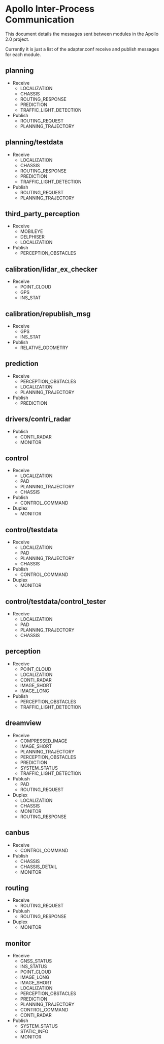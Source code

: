 # Apollo Inter-Process Communication

This document details the messages sent between modules in the Apollo 2.0 project.

Currently it is just a list of the adapter.conf receive and publish messages for each module.

## planning

* Receive
  - LOCALIZATION
  - CHASSIS
  - ROUTING_RESPONSE
  - PREDICTION
  - TRAFFIC_LIGHT_DETECTION
* Publish
  - ROUTING_REQUEST
  - PLANNING_TRAJECTORY

## planning/testdata

* Receive
  - LOCALIZATION
  - CHASSIS
  - ROUTING_RESPONSE
  - PREDICTION
  - TRAFFIC_LIGHT_DETECTION
* Publish
  - ROUTING_REQUEST
  - PLANNING_TRAJECTORY

## third_party_perception

* Receive
  - MOBILEYE
  - DELPHISER
  - LOCALIZATION
* Publish
  - PERCEPTION_OBSTACLES

## calibration/lidar_ex_checker

* Receive
  - POINT_CLOUD
  - GPS
  - INS_STAT

## calibration/republish_msg

* Receive
  - GPS
  - INS_STAT
* Publish
  - RELATIVE_ODOMETRY

## prediction

* Receive
  - PERCEPTION_OBSTACLES
  - LOCALIZATION
  - PLANNING_TRAJECTORY
* Publish
  - PREDICTION

## drivers/contri_radar

* Publish
  - CONTI_RADAR
  - MONITOR

## control

* Receive
  - LOCALIZATION
  - PAD
  - PLANNING_TRAJECTORY
  - CHASSIS
* Publish
  - CONTROL_COMMAND
* Duplex
  - MONITOR

## control/testdata

  * Receive
    - LOCALIZATION
    - PAD
    - PLANNING_TRAJECTORY
    - CHASSIS
  * Publish
    - CONTROL_COMMAND
  * Duplex
    - MONITOR

## control/testdata/control_tester

  * Receive
    - LOCALIZATION
    - PAD
    - PLANNING_TRAJECTORY
    - CHASSIS

## perception

* Receive
  - POINT_CLOUD
  - LOCALIZATION
  - CONTI_RADAR
  - IMAGE_SHORT
  - IMAGE_LONG
* Publish
  - PERCEPTION_OBSTACLES
  - TRAFFIC_LIGHT_DETECTION

## dreamview

* Receive
  - COMPRESSED_IMAGE
  - IMAGE_SHORT
  - PLANNING_TRAJECTORY
  - PERCEPTION_OBSTACLES
  - PREDICTION
  - SYSTEM_STATUS
  - TRAFFIC_LIGHT_DETECTION
* Publush
  - PAD
  - ROUTING_REQUEST
* Duplex
  - LOCALIZATION
  - CHASSIS
  - MONITOR
  - ROUTING_RESPONSE

## canbus

* Receive
  - CONTROL_COMMAND
* Publish
  - CHASSIS
  - CHASSIS_DETAIL
  - MONITOR

## routing

* Receive
  - ROUTING_REQUEST
* Publush
  - ROUTING_RESPONSE
* Duplex
  - MONITOR

## monitor

* Receive
  - GNSS_STATUS
  - INS_STATUS
  - POINT_CLOUD
  - IMAGE_LONG
  - IMAGE_SHORT
  - LOCALIZATION
  - PERCEPTION_OBSTACLES
  - PREDICTION
  - PLANNING_TRAJECTORY
  - CONTROL_COMMAND
  - CONTI_RADAR
* Publish
  - SYSTEM_STATUS
  - STATIC_INFO
  - MONITOR
